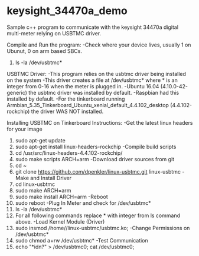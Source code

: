 # keysight_34470a_demo
Sample c++ program to communicate with the keysight 34470a digital multi-meter relying on USBTMC driver.

Compile and Run the program:
-Check where your device lives, usually 1 on Ubunut, 0 on arm based SBCs.
  1) ls -la /dev/usbtmc*

USBTMC Driver:
-This program relies on the usbtmc driver being installed on the system
-This driver creates a file at /dev/usbtmc* where * is an integer from 0-16 when the meter is plugged in.
-Ubuntu 16.04 (4.10.0-42-generic) the usbtmc driver was installed by default.
-Raspbian had this installed by default.
-For the tinkerboard running Armbian_5.35_Tinkerboard_Ubuntu_xenial_default_4.4.102_desktop (4.4.102-rockchip) 
  the driver WAS NOT installed.

Installing USBTMC on Tinkerboard Instructions:
-Get the latest linux headers for your image
  1) sudo apt-get update
  2) sudo apt-get install linux-headers-rockchip
-Compile build scripts
  1) cd /usr/src/linux-headers-4.4.102-rockchip/
  2) sudo make scripts ARCH=arm
-Download driver sources from git
  1) cd ~
  2) git clone https://github.com/dpenkler/linux-usbtmc.git linux-usbtmc
-Make and Install Driver
  1) cd linux-usbtmc
  2) sudo make ARCH=arm
  3) sudo make install ARCH=arm
-Reboot
  1) sudo reboot
-Plug In Meter and check for /dev/usbtmc*
  1) ls -la /dev/usbtmc*
  2) For all following commands replace * with integer from ls command above.
-Load Kernel Module (Driver)
  1) sudo insmod /home/<username>/linux-usbtmc/usbtmc.ko;
-Change Permissions on /dev/usbtmc*
  1) sudo chmod a+rw /dev/usbtmc*
-Test Communication
  1) echo "*idn?" > /dev/usbtmc0; cat /dev/usbtmc0;
